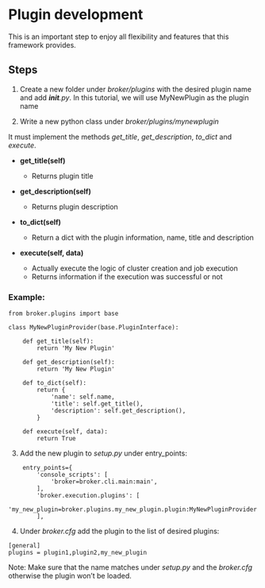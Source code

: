 # Plugin development
This is an important step to enjoy all flexibility and features that this framework provides.

## Steps
1. Create a new folder under *broker/plugins* with the desired plugin name and add *__init__.py*. In this tutorial, we will use MyNewPlugin as the plugin name
 
2. Write a new python class under *broker/plugins/mynewplugin*
 
It must implement the methods *get_title*, *get_description*, *to_dict* and *execute*.
 
- **get_title(self)**
  - Returns plugin title
 
- **get_description(self)**
  - Returns plugin description
 
- **to_dict(self)**
  - Return a dict with the plugin information, name, title and description
 
- **execute(self, data)**
  - Actually execute the logic of cluster creation and job execution
  - Returns information if the execution was successful or not
    
### Example:

```
from broker.plugins import base

class MyNewPluginProvider(base.PluginInterface):

    def get_title(self):
        return 'My New Plugin'

    def get_description(self):
        return 'My New Plugin'

    def to_dict(self):
        return {
            'name': self.name,
            'title': self.get_title(),
            'description': self.get_description(),
        }

    def execute(self, data):
        return True
```
 
3. Add the new plugin to *setup.py* under entry_points:

```
    entry_points={
        'console_scripts': [
            'broker=broker.cli.main:main',
        ],
        'broker.execution.plugins': [
            'my_new_plugin=broker.plugins.my_new_plugin.plugin:MyNewPluginProvider',
        ],
```
 
4. Under *broker.cfg* add the plugin to the list of desired plugins:

```
[general]
plugins = plugin1,plugin2,my_new_plugin
```
 
Note: Make sure that the name matches under *setup.py* and the *broker.cfg* otherwise the plugin won’t be loaded.
